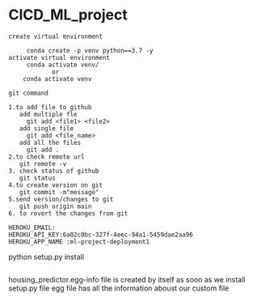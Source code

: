 # CICD_ML_project
```
create virtual environment

     conda create -p venv python==3.7 -y
activate virtual environment
     conda activate venv/
            or
    conda activate venv

```
```
git command

1.to add file to github
   add multiple fle
     git add <file1> <file2>
   add single file
     git add <file_name>
   add all the files
     git add .
2.to check remote url
   git remote -v
3. check status of github
   git status
4.to create version on git
   git commit -m"message"
5.send version/changes to git
   git push origin main
6. to revert the changes from git
```
```
HEROKU_EMAIL:
HEROKU_API_KEY:6a02c0bc-327f-4eec-94a1-5459dae2aa96
HEROKU_APP_NAME :ml-project-deployment1
```
python setup.py install

```
```
housing_predictor.egg-info file is created by itself as soon as we 
install setup.py file
egg file has all the information aboust our custom file




   

